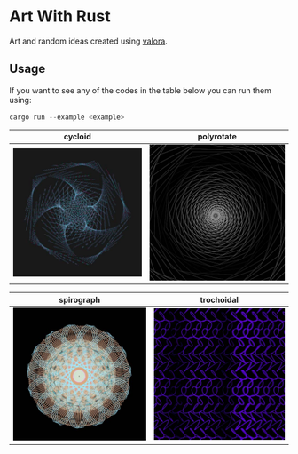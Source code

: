 # Art With Rust

Art and random ideas created using [valora](https://docs.rs/valora/0.2.12/valora/index.html).

## Usage

If you want to see any of the codes in the table below you can run them using:

```rust
cargo run --example <example>
```

| cycloid               | polyrotate               |
| --------------------- | ------------------------ |
| ![](imgs/cycloid.jpg) | ![](imgs/polyrotate.jpg) |

| spirograph               | trochoidal               |
| ------------------------ | ------------------------ |
| ![](imgs/spirograph.jpg) | ![](imgs/trochoidal.jpg) |

